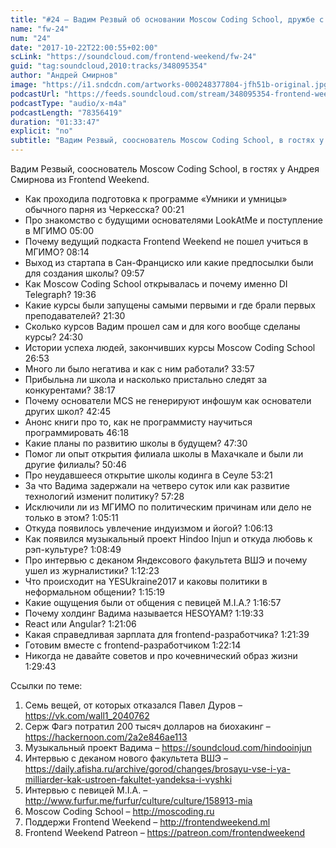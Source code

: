 ```yaml
---
title: "#24 – Вадим Резвый об основании Moscow Coding School, дружбе с президентами, рэпе и индуизме"
name: "fw-24"
num: "24"
date: "2017-10-22T22:00:55+02:00"
scLink: "https://soundcloud.com/frontend-weekend/fw-24"
guid: "tag:soundcloud,2010:tracks/348095354"
author: "Андрей Смирнов"
image: "https://i1.sndcdn.com/artworks-000248377804-jfh51b-original.jpg"
podcastUrl: "https://feeds.soundcloud.com/stream/348095354-frontend-weekend-fw-24.m4a"
podcastType: "audio/x-m4a"
podcastLength: "78356419"
duration: "01:33:47"
explicit: "no"
subtitle: "Вадим Резвый, сооснователь Moscow Coding School, в гостях у Андрея Смирнова из Frontend Weekend."
---
```

Вадим Резвый, сооснователь Moscow Coding School, в гостях у Андрея Смирнова из Frontend Weekend.

- Как проходила подготовка к программе «Умники и умницы» обычного парня из Черкесска? 00:21
- Про знакомство с будущими основателями LookAtMe и поступление в МГИМО 05:00
- Почему ведущий подкаста Frontend Weekend не пошел учиться в МГИМО? 08:14
- Выход из стартапа в Сан-Франциско или какие предпосылки были для создания школы? 09:57
- Как Moscow Coding School открывалась и почему именно DI Telegraph? 19:36
- Какие курсы были запущены самыми первыми и где брали первых преподавателей? 21:30
- Сколько курсов Вадим прошел сам и для кого вообще сделаны курсы? 24:30
- Истории успеха людей, закончивших курсы Moscow Coding School 26:53
- Много ли было негатива и как с ним работали? 33:57
- Прибыльна ли школа и насколько пристально следят за конкурентами? 38:17
- Почему основатели MCS не генерируют инфошум как основатели других школ? 42:45
- Анонс книги про то, как не программисту научиться программировать 46:18
- Какие планы по развитию школы в будущем? 47:30
- Помог ли опыт открытия филиала школы в Махачкале и были ли другие филиалы? 50:46
- Про неудавшееся открытие школы кодинга в Сеуле 53:21
- За что Вадима задержали на четверо суток или как развитие технологий изменит политику? 57:28
- Исключили ли из МГИМО по политическим причинам или дело не только в этом? 1:05:11
- Откуда появилось увлечение индуизмом и йогой? 1:06:13
- Как появился музыкальный проект Hindoo Injun и откуда любовь к рэп-культуре? 1:08:49
- Про интервью с деканом Яндексового факультета ВШЭ и почему ушел из журналистики? 1:12:23
- Что происходит на YESUkraine2017 и каковы политики в неформальном общении? 1:15:19
- Какие ощущения были от общения с певицей M.I.A.? 1:16:57
- Почему холдинг Вадима называется HESOYAM? 1:19:33
- React или Angular? 1:21:06
- Какая справедливая зарплата для frontend-разработчика? 1:21:39
- Готовим вместе с frontend-разработчиком 1:22:14
- Никогда не давайте советов и про кочевнический образ жизни 1:29:43

Ссылки по теме:
1) Семь вещей, от которых отказался Павел Дуров – https://vk.com/wall1_2040762
2) Серж Фагэ потратил 200 тысяч долларов на биохакинг – https://hackernoon.com/2a2e846ae113
3) Музыкальный проект Вадима – https://soundcloud.com/hindooinjun
4) Интервью с деканом нового факультета ВШЭ – https://daily.afisha.ru/archive/gorod/changes/brosayu-vse-i-ya-milliarder-kak-ustroen-fakultet-yandeksa-i-vyshki
5) Интервью с певицей M.I.A. – http://www.furfur.me/furfur/culture/culture/158913-mia
6) Moscow Coding School – http://moscoding.ru
7) Поддержи Frontend Weekend – http://frontendweekend.ml
8) Frontend Weekend Patreon – https://patreon.com/frontendweekend